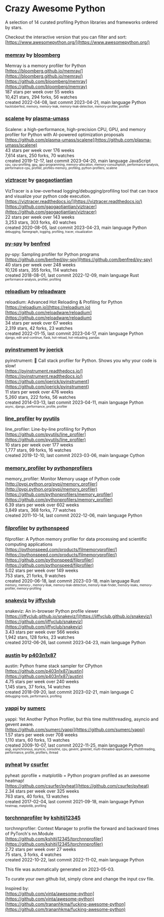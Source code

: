 # Crazy Awesome Python
A selection of 14 curated profiling Python libraries and frameworks ordered by stars.  

Checkout the interactive version that you can filter and sort: 
[https://www.awesomepython.org/](https://www.awesomepython.org/)  


### [memray](https://github.com/bloomberg/memray) by [bloomberg](https://github.com/bloomberg)  
Memray is a memory profiler for Python  
[https://bloomberg.github.io/memray/](https://bloomberg.github.io/memray/)  
[https://github.com/bloomberg/memray](https://github.com/bloomberg/memray)  
187 stars per week over 55 weeks  
10,421 stars, 294 forks, 56 watches  
created 2022-04-08, last commit 2023-04-21, main language Python  
<sub><sup>hacktoberfest, memory, memory-leak, memory-leak-detection, memory-profiler, profiler</sup></sub>


### [scalene](https://github.com/plasma-umass/scalene) by [plasma-umass](https://github.com/plasma-umass)  
Scalene: a high-performance, high-precision CPU, GPU, and memory profiler for Python with AI-powered optimization proposals  
[https://github.com/plasma-umass/scalene](https://github.com/plasma-umass/scalene)  
43 stars per week over 176 weeks  
7,614 stars, 250 forks, 70 watches  
created 2019-12-17, last commit 2023-04-20, main language JavaScript  
<sub><sup>cpu, cpu-profiling, gpu, gpu-programming, memory-allocation, memory-consumption, performance-analysis, performance-cpu, profiler, profiles-memory, profiling, python-profilers, scalene</sup></sub>


### [viztracer](https://github.com/gaogaotiantian/viztracer) by [gaogaotiantian](https://github.com/gaogaotiantian)  
VizTracer is a low-overhead logging/debugging/profiling tool that can trace and visualize your python code execution.  
[https://viztracer.readthedocs.io/](https://viztracer.readthedocs.io/)  
[https://github.com/gaogaotiantian/viztracer](https://github.com/gaogaotiantian/viztracer)  
22 stars per week over 143 weeks  
3,253 stars, 303 forks, 40 watches  
created 2020-08-05, last commit 2023-04-23, main language Python  
<sub><sup>debugging, flamegraph, logging, profiling, tracer, visualization</sup></sub>


### [py-spy](https://github.com/benfred/py-spy) by [benfred](https://github.com/benfred)  
py-spy: Sampling profiler for Python programs  
[https://github.com/benfred/py-spy](https://github.com/benfred/py-spy)  
40 stars per week over 248 weeks  
10,126 stars, 355 forks, 114 watches  
created 2018-08-01, last commit 2022-12-09, main language Rust  
<sub><sup>performance-analysis, profiler, profiling</sup></sub>


### [reloadium](https://github.com/reloadware/reloadium) by [reloadware](https://github.com/reloadware)  
reloadium: Advanced Hot Reloading & Profiling for Python  
[https://reloadium.io](https://reloadium.io)  
[https://github.com/reloadware/reloadium](https://github.com/reloadware/reloadium)  
34 stars per week over 67 weeks  
2,319 stars, 42 forks, 23 watches  
created 2022-01-15, last commit 2023-04-17, main language Python  
<sub><sup>django, edit-and-continue, flask, hot-reload, hot-reloading, pandas</sup></sub>


### [pyinstrument](https://github.com/joerick/pyinstrument) by [joerick](https://github.com/joerick)  
pyinstrument: 🚴 Call stack profiler for Python. Shows you why your code is slow!  
[https://pyinstrument.readthedocs.io/](https://pyinstrument.readthedocs.io/)  
[https://github.com/joerick/pyinstrument](https://github.com/joerick/pyinstrument)  
11 stars per week over 476 weeks  
5,260 stars, 222 forks, 56 watches  
created 2014-03-13, last commit 2023-04-11, main language Python  
<sub><sup>async, django, performance, profile, profiler</sup></sub>


### [line_profiler](https://github.com/pyutils/line_profiler) by [pyutils](https://github.com/pyutils)  
line_profiler: Line-by-line profiling for Python  
[https://github.com/pyutils/line_profiler](https://github.com/pyutils/line_profiler)  
10 stars per week over 177 weeks  
1,777 stars, 99 forks, 16 watches  
created 2019-12-10, last commit 2023-03-06, main language Cython  


### [memory_profiler](https://github.com/pythonprofilers/memory_profiler) by [pythonprofilers](https://github.com/pythonprofilers)  
memory_profiler: Monitor Memory usage of Python code  
[http://pypi.python.org/pypi/memory_profiler](http://pypi.python.org/pypi/memory_profiler)  
[https://github.com/pythonprofilers/memory_profiler](https://github.com/pythonprofilers/memory_profiler)  
6.39 stars per week over 602 weeks  
3,849 stars, 368 forks, 77 watches  
created 2011-10-14, last commit 2022-12-06, main language Python  


### [filprofiler](https://github.com/pythonspeed/filprofiler) by [pythonspeed](https://github.com/pythonspeed)  
filprofiler: A Python memory profiler for data processing and scientific computing applications  
[https://pythonspeed.com/products/filmemoryprofiler/](https://pythonspeed.com/products/filmemoryprofiler/)  
[https://github.com/pythonspeed/filprofiler](https://github.com/pythonspeed/filprofiler)  
5.02 stars per week over 149 weeks  
753 stars, 21 forks, 9 watches  
created 2020-06-18, last commit 2023-03-18, main language Rust  
<sub><sup>memory, memory-, memory-leak, memory-leak-detection, memory-leak-finder, memory-leaks, memory-profiler, memory-profiling</sup></sub>


### [snakeviz](https://github.com/jiffyclub/snakeviz) by [jiffyclub](https://github.com/jiffyclub)  
snakeviz: An in-browser Python profile viewer  
[https://jiffyclub.github.io/snakeviz/](https://jiffyclub.github.io/snakeviz/)  
[https://github.com/jiffyclub/snakeviz](https://github.com/jiffyclub/snakeviz)  
3.43 stars per week over 566 weeks  
1,942 stars, 128 forks, 23 watches  
created 2012-06-26, last commit 2023-04-23, main language Python  


### [austin](https://github.com/p403n1x87/austin) by [p403n1x87](https://github.com/p403n1x87)  
austin: Python frame stack sampler for CPython  
[https://github.com/p403n1x87/austin](https://github.com/p403n1x87/austin)  
4.75 stars per week over 240 weeks  
1,145 stars, 37 forks, 14 watches  
created 2018-09-20, last commit 2023-02-21, main language C  
<sub><sup>debugging-tools, performance, profiling</sup></sub>


### [yappi](https://github.com/sumerc/yappi) by [sumerc](https://github.com/sumerc)  
yappi: Yet Another Python Profiler, but this time multithreading, asyncio and gevent aware.  
[https://github.com/sumerc/yappi](https://github.com/sumerc/yappi)  
1.57 stars per week over 708 weeks  
1,110 stars, 60 forks, 13 watches  
created 2009-10-07, last commit 2022-11-25, main language Python  
<sub><sup>asgi, asynchronous, asyncio, coroutine, cpu, gevent, greenlet, multi-threaded-applications, multithreading, performance, profile, profilers, thread</sup></sub>


### [pyheat](https://github.com/csurfer/pyheat) by [csurfer](https://github.com/csurfer)  
pyheat: pprofile + matplotlib = Python program profiled as an awesome heatmap!  
[https://github.com/csurfer/pyheat](https://github.com/csurfer/pyheat)  
2.34 stars per week over 325 weeks  
763 stars, 40 forks, 13 watches  
created 2017-02-04, last commit 2021-09-18, main language Python  
<sub><sup>heatmap, matplotlib, profiling</sup></sub>


### [torchnnprofiler](https://github.com/kshitij12345/torchnnprofiler) by [kshitij12345](https://github.com/kshitij12345)  
torchnnprofiler: Context Manager to profile the forward and backward times of PyTorch's nn.Module  
[https://github.com/kshitij12345/torchnnprofiler](https://github.com/kshitij12345/torchnnprofiler)  
2.72 stars per week over 27 weeks  
75 stars, 3 forks, 4 watches  
created 2022-10-22, last commit 2022-11-02, main language Python  


This file was automatically generated on 2023-05-03.  

To curate your own github list, simply clone and change the input csv file.  

Inspired by:  
[https://github.com/vinta/awesome-python](https://github.com/vinta/awesome-python)  
[https://github.com/trananhkma/fucking-awesome-python](https://github.com/trananhkma/fucking-awesome-python)  